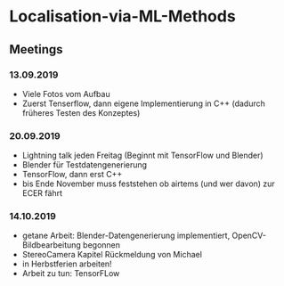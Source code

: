 # Localisation-via-ML-Methods



## Meetings

### 13.09.2019

* Viele Fotos vom Aufbau
* Zuerst Tenserflow, dann eigene Implementierung in C++ (dadurch früheres Testen des Konzeptes)

### 20.09.2019

* Lightning talk jeden Freitag (Beginnt mit TensorFlow und Blender)
* Blender für Testdatengenerierung
* TensorFlow, dann erst C++
* bis Ende November muss feststehen ob airtems (und wer davon) zur ECER fährt

### 14.10.2019

* getane Arbeit: Blender-Datengenerierung implementiert, OpenCV-Bildbearbeitung begonnen
* StereoCamera Kapitel Rückmeldung von Michael
* in Herbstferien arbeiten!
* Arbeit zu tun: TensorFLow
